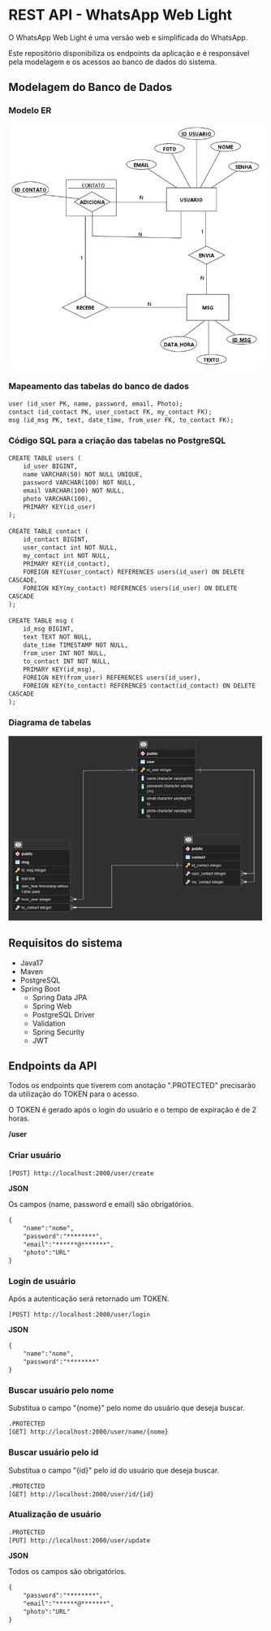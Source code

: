 # REST API - WhatsApp Web Light

<p>O WhatsApp Web Light é uma versão web e simplificada do WhatsApp.</p>
<p>Este repositório disponibiliza os endpoints da aplicação e é responsável pela modelagem e os acessos ao banco de dados do sistema.</p>

## Modelagem do Banco de Dados
### Modelo ER
<img src="./imgREADME/mer.png" width="500px">

### Mapeamento das tabelas do banco de dados

```
user (id_user PK, name, password, email, Photo);
contact (id_contact PK, user_contact FK, my_contact FK);
msg (id_msg PK, text, date_time, from_user FK, to_contact FK);
```

### Código SQL para a criação das tabelas no PostgreSQL

```
CREATE TABLE users (
    id_user BIGINT,
    name VARCHAR(50) NOT NULL UNIQUE,
    password VARCHAR(100) NOT NULL,
    email VARCHAR(100) NOT NULL,
    photo VARCHAR(100),
    PRIMARY KEY(id_user)
);

CREATE TABLE contact (
    id_contact BIGINT,
    user_contact int NOT NULL,
    my_contact int NOT NULL,
    PRIMARY KEY(id_contact),
    FOREIGN KEY(user_contact) REFERENCES users(id_user) ON DELETE CASCADE,
    FOREIGN KEY(my_contact) REFERENCES users(id_user) ON DELETE CASCADE
);

CREATE TABLE msg (
    id_msg BIGINT,
    text TEXT NOT NULL,
    date_time TIMESTAMP NOT NULL,
    from_user INT NOT NULL,
    to_contact INT NOT NULL,
    PRIMARY KEY(id_msg),
    FOREIGN KEY(from_user) REFERENCES users(id_user),
    FOREIGN KEY(to_contact) REFERENCES contact(id_contact) ON DELETE CASCADE
);
```

### Diagrama de tabelas
<img src="./imgREADME/dt.png" width="500px">

## Requisitos do sistema
 - Java17
 - Maven
 - PostgreSQL
 - Spring Boot
    - Spring Data JPA
    - Spring Web
    - PostgreSQL Driver
    - Validation
    - Spring Security
    - JWT

## Endpoints da API
<p>Todos os endpoints que tiverem com anotação ".PROTECTED" precisarão da utilização do TOKEN para o acesso.</p>
<p>O TOKEN é gerado após o login do usuário e o tempo de expiração é de 2 horas.</p>

**/user**
### Criar usuário
```
[POST] http://localhost:2000/user/create
```
**JSON**
<p>Os campos (name, password e email) são obrigatórios.</p>

```
{
    "name":"nome",
    "password":"********",
    "email":"******@*******",
    "photo":"URL"
}
```

### Login de usuário
<p>Após a autenticação será retornado um TOKEN.</p>

```
[POST] http://localhost:2000/user/login
```
**JSON**
```
{
    "name":"nome",
    "password":"********"
}
```

### Buscar usuário pelo nome 
<p>Substitua o campo "{nome}" pelo nome do usuário que deseja buscar.</p>

```
.PROTECTED
[GET] http://localhost:2000/user/name/{nome}
```

### Buscar usuário pelo id
<p>Substitua o campo "{id}" pelo id do usuário que deseja buscar.</p>

```
.PROTECTED
[GET] http://localhost:2000/user/id/{id}
```

### Atualização de usuário
```
.PROTECTED
[PUT] http://localhost:2000/user/update
```
**JSON**
<p>Todos os campos são obrigatórios.</p>

```
{
    "password":"********",
    "email":"******@*******",
    "photo":"URL"
}
```
